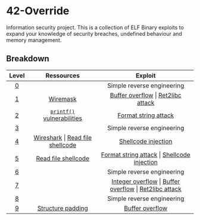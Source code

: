 # 42-Override

Information security project. This is a collection of ELF Binary exploits to expand your knowledge of security breaches, undefined behaviour and memory management.

## Breakdown

| Level | Ressources | Exploit |
| :-: | :-: | :-: |
| [0](./level00/Ressources/README.md) | | Simple reverse engineering |
| [1](./level01/Ressources/README.md) | [Wiremask](https://wiremask.eu/tools/buffer-overflow-pattern-generator/) | [Buffer overflow](https://en.wikipedia.org/wiki/Buffer_overflow) \| [Ret2libc attack](https://en.wikipedia.org/wiki/Return-to-libc_attack) |
| [2](./level02/Ressources/README.md) | [`printf()` vulnerabilities](https://web.ecs.syr.edu/~wedu/Teaching/cis643/LectureNotes_New/Format_String.pdf) | [Format string attack](https://en.wikipedia.org/wiki/Uncontrolled_format_string) |
| [3](./level03/Ressources/README.md) | | Simple reverse engineering |
| [4](./level04/Ressources/README.md) | [Wireshark](https://wiremask.eu/tools/buffer-overflow-pattern-generator/) \| [Read file shellcode](http://shell-storm.org/shellcode/files/shellcode-73.php) | [Shellcode injection](https://en.wikipedia.org/wiki/Shellcode) |
| [5](./level05/Ressources/README.md) | [Read file shellcode](http://shell-storm.org/shellcode/files/shellcode-73.php) | [Format string attack](https://en.wikipedia.org/wiki/Uncontrolled_format_string) \| [Shellcode injection](https://en.wikipedia.org/wiki/Shellcode) |
| [6](./level06/Ressources/README.md) | | Simple reverse engineering |
| [7](./level07/Ressources/README.md) | | [Integer overflow](https://en.wikipedia.org/wiki/Integer_overflow) \| [Buffer overflow](https://en.wikipedia.org/wiki/Buffer_overflow) \| [Ret2libc attack](https://en.wikipedia.org/wiki/Return-to-libc_attack) |
| [8](./level08/Ressources/README.md) | | Simple reverse engineering |
| [9](./level09/Ressources/README.md) | [Structure padding](https://www.javatpoint.com/structure-padding-in-c) | [Buffer overflow](https://en.wikipedia.org/wiki/Buffer_overflow) |
